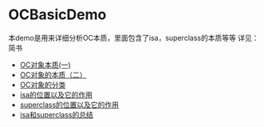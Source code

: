 # OCBasicDemo
本demo是用来详细分析OC本质，里面包含了isa，superclass的本质等等
详见：简书
- [OC对象本质(一)](https://www.jianshu.com/p/d822db766b55)
- [OC对象的本质（二）](https://www.jianshu.com/p/79ba92eaa5a6)
- [OC对象的分类](https://www.jianshu.com/p/2a5cd89aad0a)
- [isa的位置以及它的作用](https://www.jianshu.com/p/81bebd053177)
- [superclass的位置以及它的作用](https://www.jianshu.com/p/bb8fca7d0116)
- [isa和superclass的总结](https://www.jianshu.com/p/baf3e89129f9)
